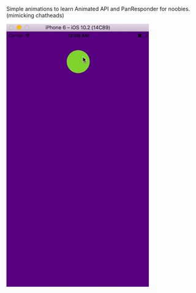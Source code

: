 Simple animations to learn Animated API and PanResponder for noobies.(mimicking chatheads)

![Demo](https://github.com/shubhnik/react-native-animation1/blob/master/images/demo.gif)